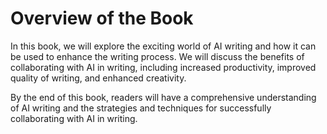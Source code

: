 Overview of the Book
=============================================

In this book, we will explore the exciting world of AI writing and how it can be used to enhance the writing process. We will discuss the benefits of collaborating with AI in writing, including increased productivity, improved quality of writing, and enhanced creativity.

By the end of this book, readers will have a comprehensive understanding of AI writing and the strategies and techniques for successfully collaborating with AI in writing.
